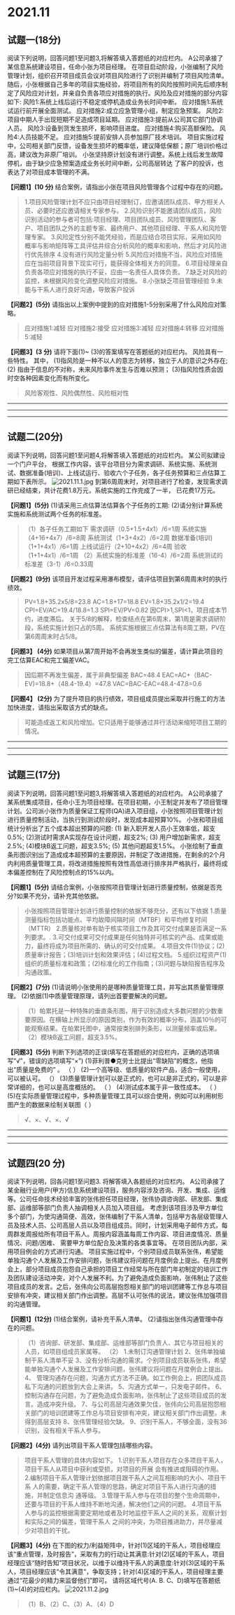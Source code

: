 # 2021.11

## 试题一(18分)

阅读下列说明，回答问题1至问题3,将解答填入答题纸的对应栏内。
A公司承接了某信息系统建设项目，任命小张为项目经理。
在项目启动阶段，小张编制了风险管理计划，组织召开项目成员会议对项目风险进行了识别并编制了项目风险清单。随后，小张根据自己多年的项目实施经验，将项目所有的风险按照时间先后顺序制定了风险应对计划，并亲自负责各项应对措施的执行。风险及应对措施的部分内容如下:
风险1:系统上线后运行不稳定或停机造成业务长时间中断。
应对措施1:系统试运行前开展全面测试。
应对措施2:成立应急管理小组，制定应急预案。
风险2:项目中期人手出现短期不足造成项目延期。
应对措施3:提前从公司其它部门协调人员。
风险3:设备到货发生损坏，影响项目进度。
应对措施4:购买高额保险。
风险4:人员技能不足。
应对措施5:提前安排人员参加原厂技术培训。
项目实施过程中，公司相关部门反馈，设备发生损坏的概率低，建议降低保额；原厂培训价格过高，建议改为非原厂培训。
小张坚持原计划没有进行调整。系统上线后发生故障停机，由于缺少应急预案造成业务长时间中断，公司高层转达 了客户的投诉，也表达了对项目成本管理的不满。

**【问题1】(10 分)**
结合案例，请指出小张在项目风险管理各个过程中存在的问题。
>1.项目风险管理计划不应只由项目经理制订，应邀请团队成员、甲方相关人员、必要时还应邀请相关专家参与。
2.风险识别不能邀请团队成员，风险识别活动的参与者可包括:项目经理、项目团队成员、风险管理团队、客户、项目团队之外的主题专家、最终用户、其他项目经理、干系人和风险管理专家。
3.风险定性分别不能凭经验，而是应结合项目实际，采用如风险概率与影响矩阵等工具评估并综合分析风险的概率和影响，然后才对风险进行优先排序
4.没有进行风险定量分析
5.风险应对措施不当，风险应对措施应在当前项目背景下现实可行，能获得全体相关方的同意。
6.项目经理亲自负责各项应对措施的执行不妥，应由一名责任人具体负责。
7.缺乏对风险的监控，未根据风险变化调整风险应对措施。
8.小张缺乏项目管理经验
9.未能与干系人进行良好沟通，导致客户投诉

**【问题2】(5分)**
请指出以上案例中提到的应对措施1-5分别采用了什么风险应对策略。
>应对措施1:减轻
应对措施2:接受
应对措施3:减轻
应对措施4:转移
应对措施5:减轻

**【问题3】(3 分)**
请将下面(1)~ (3)的答案填写在答题纸的对应栏内。
风险具有一些特性。 其中，
(1)指风险是一种不以人的意志为转移，独立于人的意识之外存在; 
(2) 指由于信息的不对称，未来风险事件发生与否难以预测；
(3)指风险性质会因时空各种因素变化而有所变化。
>风险客观性、风险偶然性、风险相对性

---
---
---

## 试题二(20分)

阅读下列说明，回答问题1至问题4,将解答填入答题纸的对应栏内。
某公司拟建设一个门户平台， 根据工作内容，该平台项目分为需求调研、系统实施、系统测试、数据准备(培训)、上线试运行、验收六个子任务，各子任务预算和三点估算工期如下表所示。
![2021.11.1.jpg](res/2021.11.1.jpg)
到第6周周末时，对项目进行了检查，发现需求调研已经结束，共计花费1.8万元，系统实施的工作完成了一半， 已花费17万元。

**【问题1】(5分)**
(1)请采用三点估算法估算各个子任务的工期:
(2)请分别计算系统实施和系统测试两个任务的标准差。
>（1）各子任务工期如下
需求调研（0.5+1.5+4x1）/6=1周
系统实施（4+16+4x7）/6=8周
系统测试（1+3+4x2）/6=2周
数据准备(培训)（1+1+4x1）/6=1周
上线试运行（2+10+4x2）/6=4周
验收（1+1+4x1）/6=1周
（2）系统实施的标准差（16-4）/6=2周
系统测试的标准差（3-1）/6=0.33周

**【问题2】(9分)**
该项目开发过程采用瀑布模型，请评估项目到第6周周末时的执行绩效。
>PV=1.8+35.2x5/8=23.8
AC=1.8+17=18.8
EV=1.8+35.2x1/2=19.4
CPI=EV/AC=19.4/18.8=1.3
SPI=EV/PV=0.82
因CPI>1,SPI<1，项目成本节约，进度滞后。
关于5/8的解释，检查结点在第6周末，第1周是需求调研阶段，系统实施计划只占的5周。
系统实施根据三点估算法有8周工期，PV在第6周周末时占5/8。

**【问题3】 (4分)**
如果项目从第7周开始不会再发生类似的偏差，请计算此项目的完工估算EAC和完工偏差VAC。
>因后期不再发生偏差，属于非典型偏差
BAC=48.4
EAC=AC+（BAC-EV)=18.8+（48.4-19.4）=47.8
VAC=BAC-EAC=48.4-47.8=0.6

**【问题4】 (2分)**
为了提升项目的执行绩效，项目组成员提出采取并行施工的方法加快进度，请指出采取该方式的缺点。
>可能造成返工和风险增加。它只适用于能够通过并行活动来缩短项目工期的情况。

---
---
---

## 试题三(17分)

阅读下列说明，回答问题1至问题3,将解答填入答题纸的对应栏内。
A公司承接了某系统集成项目，任命小王为项目经理。在项目初期，小王制定并发布了项目管理计划。公司派小张作为质量保证工程师(QA)进入项目组，小张按照项目管理计划进行质量控制活动，当执行到测试阶段时，发现成本超预算10%。
小张和项目组统计分析出了五个成本超出预算的问题:
(1) 新入职开发人员小王效率低，超支0.5%;
(2)测试时需求A实现存在设计问题，超支2%;
(3) 用户增加新需求，超支2.5%;
(4)模块B返工问题，超支3.5%;
(5) 其他问题超支1.5%。
小张绘制了垂直条形图识别出了造成成本超预算的主要原因，并制定了改进措施，在剩余的2个月内利用质量管理工具，将改进措施按照有效性高低进行排序并严格执行，最终将成本偏差控制在了风险控制点的15%以内。

**【问题1】(5分)**
请结合案例，小张按照项目管理计划进行质量控制，依据是否充分?如果不充分，请补充其他依据。
>小张按照项目管理计划进行质量控制的依据不够充分，还有以下依据
1.质量测量指标包括功能点、平均故障间隔时间（MTBF）和平均修复时间（MTTR）
2.质量核对单有助于核实项目工作及其可交付成果是否满足一系列要求。.
3.可交付成果可交付成果是任何独特并可核实的产品、成果或能力，最终将成为项目所需的、确认的可交付成果。
4.项目文件(1)协议；(2)质量审计报告；(3)培训计划和效果评估；(4)过程文档。
5.组织过程资产(1)组织的质量标准和政策；(2)标准化的工作指南；(3)问题与缺陷报告程序及沟通政策。

**【问题2】(7分)**
(1)请说明小张使用的是哪种质量管理工具，并写出其质量管理原理。
(2)依据(1)中质量管理原理，请列出首要要解决的问题。
>（1）帕累托是一种特殊的垂直条形图，用于识别造成大多数问题的少数重要原因。在横轴上所显示的原因类别，作为有效的概率分布，涵盖10％的可能观察结果。在帕累托图中，通常按类别排列条形，以测量频率或后果。
（2）模块B返工问题，超支3.5%。

**【问题3】(5分)**
判断下列选项的正误(填写在答题纸的对应栏内，正确的选项填写“√”，错误的选项填写“×”)
(1)菲利普●克劳士比提出“零缺陷”的概念，他指出“质量是免费的” 。 （ ）
(2)一个高等级、低质量的软件产品，适合一般使用， 可以被认可。 （）
(3)质量管理计划可以是正式的，也可以是非正式的，可以是非常详细的，也可以是高度概括的。 （ ）
(4)测试成本属于非一致性成本。 （ ）
(5)在实际质量管理过程中，多种质量管理工具可以综合使用，例如可以利用树形图产生的数据来绘制关联图（ ）
>√、×、√、×、√

---
---
---

## 试题四(20 分)

阅读下列说明，回各问题1至问题3. 将解答填入各题纸的对应栏内。
A公司承接了某金融行业用户(甲方)信息系统建设项目，服务内容涉及咨询、开发、集成、运维等。公司任命技术经验丰富的张伟担任项目经理，张伟协调咨询部、研发部、集成部、运维部等部门负责人抽调相关人员加入项目组。
考虑到该项目涉及甲方单位多个部门，为使沟通简便、高效，张伟编制了干系人清单，包括甲方各层级管理人员及技术人员、公司高层人员以及项目组成员。同时，计划采用电子邮件方式，每周群发周报给所有项目干系人。周报内容涵盖每周工作内容、项目进度情况、质量情况、问题/困难、 需要甲方单位配合及决策的各类事宜等。
在项目团队内部，采用项目例会的方式进行沟通。
项目实施过程中，个别项目成员联系张伟，希望能单独沟通个人发展及工作安排问题，张伟建议将问题在月度例会上提出。在月度例会上，部分项目成员抱怨自己承担的项目工作经常与所在部门年初制定的培训工作及团队建设活动冲突，对个人发展不利。为了避免造成负面影响，张伟制止了这些项目成员的发言。之后，张伟向公司高层抱怨相关部门的培训团建等工作总与项目安排有冲突，建议相关部门作出调整。高层不认可张伟的说法，建议张伟加强项目的沟通管理。

**【问题1】(12分)**
(1)结合案例，请补充干系人清单。
(2)请指出张伟沟通管理中存在的问题。
>（1）咨询部、研发部、集成部、运维部等部门负责人、其它与项目相关的人员，如项目组成员家属等。
（2）
1.未制订沟通管理计划
2、张伟单独编制干系人清单不妥
3、没有分析沟通的需求。个别项目成员联系张伟，希望能单独沟通个人发展及工作安排问题，张伟建议将问题在月度例会上提出。
4、 管理沟通存在问题，沟通方式方法不正确。如工作例会上，把团队成员私下沟通的问题放到大会上来讲。
5、沟通方式单一，只发电子邮件。
6、控制沟通存在问题，为了避免造成负面影响，张伟制止了这些项目成员的发言。造成冲突升级。
7、与公司高层沟通效果欠佳，张伟向公司高层抱怨相关部门的培训团建等工作总与项目安排有冲突，建议相关部门作出调整。未得到高层支持
8、张伟管理经验欠缺。
9、识别干系人，不够全面，没有36识别，没有相关干系人参与。

**【问题2】(4分)**
请列出项目干系人管理包括哪些内容。
>项目干系人管理的具体内容如下。
1.识别干系人项目存在众多项目干系人，项目干系人从项目中获利或受损，对项目的开展 会有推进或阻碍的作用。
2.编制项目干系人管理计划依据项目跟干系人之间互相影响的大小、项目干系 人的需要，确定干系人管理的思路，确定对项目干系人进行沟通的措施，并制定信息沟 通等级。
3.管理干系人参与在项目的整个生命周期中，还要与项目的干系人维持不断地沟通，解决他们之间的问题。
4.项目干系人参与的监控根据需要定期地或者及时地监控干系人之间的关系，观察计划和实际之间的偏差，管理干系人 之间的冲突，为项目推进助力，并尽量减少对项目的干扰。

**【问题3】(4分)**
在下图的权力/利益矩阵中，针对(1)区域的干系人，项目经理应该“重点管理，及时报告”，采取有力的行动让其满意:针对(2)区域的干系人，项目经理应该“随时告知”项目状况，以维于以维持干系人的满意度:针对(3)区域的干系人，项目经理应该“令其满意”，争取支持；针对(4)区域的干系人，项目经理主要通过“花最少的精力来监督他们”即可。
请将区域代号(A. B. C、D)填写在答题纸(1)~(4)的对应栏内。
![2021.11.2.jpg](res/2021.11.2.jpg)
>（1）B、（2）C、（3）A、（4）D
